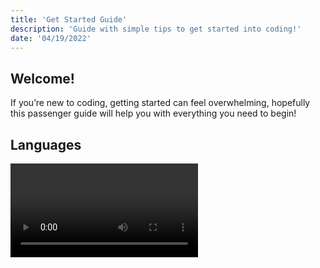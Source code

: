 ```yaml
---
title: 'Get Started Guide'
description: 'Guide with simple tips to get started into coding!'
date: '04/19/2022'
---
```


## Welcome!

If you’re new to coding, getting started can feel overwhelming, hopefully this passenger guide will help you with everything you need to begin!

## Languages

<Video videoId="AmlAiKsiy0o" listId="PLRqwX-V7Uu6Z1JcqC1iG1oEsJrLX1IK5L" />

In almost all of the videos, you’ll find me using [Processing](https://processing.org/) or [p5.js](http://p5js.org/). Processing is a software sketchbook and language (built on top of Java) for learning how to code within the context of the visual arts. p5.js is a JavaScript library that comes with a friendly online web editor for creative coding. Both projects are maintained by [The Processing Foundation](https://processingfoundation.org/).

If you are interested in learning web development, p5.js is a way to get started with the very basics of JavaScript which will lead you into doing more with HTML (the markup language the defines the structure of a web page) and CSS (a language that defines the style and look of a web page).

## Tools

<Video videoId="gJa6wri8YNQ" listId="PLRqwX-V7Uu6Zu_uqEA6NqhLzKLACwU74X"/>

For a beginner, I recommend the [p5.js web editor](https://editor.p5js.org/), it’s probably the coding environment the most! You can also explore a downloadable text editor like [Visual Studio Code](https://code.visualstudio.com/). I cover all of these elements in [my 2018 workflow series](/tracks/2018-workflow). If you are using Processing, it comes [with its own development environment](https://processing.org/download)! There are many text editors out there – feel free to use whichever makes your coding experience comfortable!

## Start Learning and Coding!

There are two main tracks you can follow for total and complete beginners.

### Code! Programming with p5.js

<Video videoId="HerCR8bw_GE" listId="PLRqwX-V7Uu6Zy51Q-x9tMWIv9cueOFTFA"/>

This track focuses on the fundamentals of computer programming (variables, conditionals, iteration, functions & objects) with JavaScript.

[Full Code! Programming with p5.js Track here](/tracks/code-programming-with-p5-js).

### Learning Processing

<Video videoId="2VLaIr5Ckbs" list="PLzJbM9-DyOZyMZzVda3HaWviHqfPiYN7e"/>

This track was recorded over 10 years ago (!!) but the concepts and syntax remain the same today. It follows the textbook [Learning Processing](http://learningprocessing.com/) to walk you through all the basics of coding in Java with Processing.

[Full Learning Processing Track here.](https://youtube.com/playlist?list=PLzJbM9-DyOZyMZzVda3HaWviHqfPiYN7e).

## Version Control

Working with “version control” software (like [git](https://git-scm.com/)) and collaborating on platforms like [GitHub](https://github.com/) can be a confusing and intimidating experience when you are first beginning! It’s not something you need to learn immediately, you can stick with p5.js and the basics of coding for quite some time first!

When you have some code you want to share or publish online outside of the web editor, you’ll want to consider signing up for a GitHub account and learning the basics of version control. You can use this web site ([all of the source code and content is on GitHub](https://github.com/designsystemsinternational/thecodingtrain.com)) as a place for you to learn!

<Video videoId="BCQHnlnPusY" listId="PLRqwX-V7Uu6Zu_uqEA6NqhLzKLACwU74X" />

To learn more, take a ride on the [“Git and GitHub for Poets” track](https://youtube.com/playlist?list=PLRqwX-V7Uu6Zu_uqEA6NqhLzKLACwU74X). This series is a primer on version control and the difference between git software and the GitHub website.

The videos in cover terminology like branch, fork, merge, pull, push, and remote. There’s even [a friendly “playground repository”](https://github.com/CodingTrain/Rainbow-Poem) for you to make your first pull request!

<Video videoId="_sLgRBrZh6o" listId="PLRqwX-V7Uu6Zu_uqEA6NqhLzKLACwU74X"/>

You can also learn more about how I integrate git into my workflow in [my 2018 workflow series](/tracks/2018-workflow).
